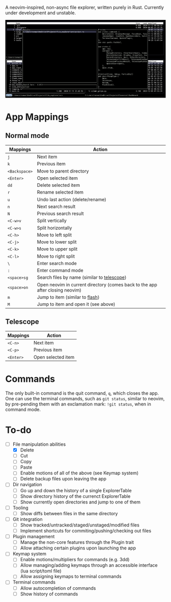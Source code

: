 A neovim-inspired, non-async file explorer, written purely in Rust.
Currently under development and unstable.

![App preview](docs/preview.png)

# App Mappings

## Normal mode

| Mappings      | Action                                                                                          |
| ------------- | ----------------------------------------------------------------------------------------------- |
| `j`           | Next item                                                                                       |
| `k`           | Previous item                                                                                   |
| `<Backspace>` | Move to parent directory                                                                        |
| `<Enter>`     | Open selected item                                                                              |
| `dd`          | Delete selected item                                                                            |
| `r`           | Rename selected item                                                                            |
| `u`           | Undo last action (delete/rename)                                                                |
| `n`           | Next search result                                                                              |
| `N`           | Previous search result                                                                          |
| `<C-w>v`      | Split vertically                                                                                |
| `<C-w>s`      | Split horizontally                                                                              |
| `<C-h>`       | Move to left split                                                                              |
| `<C-j>`       | Move to lower split                                                                             |
| `<C-k>`       | Move to upper split                                                                             |
| `<C-l>`       | Move to right split                                                                             |
| `\`           | Enter search mode                                                                               |
| `:`           | Enter command mode                                                                              |
| `<space>sg`   | Search files by name (similar to [telescope](https://github.com/nvim-telescope/telescope.nvim)) |
| `<space>on`   | Open neovim in current directory (comes back to the app after closing neovim)                   |
| `m`           | Jump to item (similar to [flash](https://github.com/folke/flash.nvim))                          |
| `M`           | Jump to item and open it (see above)                                                            |

## Telescope

| Mappings  | Action             |
| --------- | ------------------ |
| `<C-n>`   | Next item          |
| `<C-p>`   | Previous item      |
| `<Enter>` | Open selected item |

# Commands

The only built-in command is the quit command, `q`, which closes the app.
One can use the terminal commands, such as `git status`, similar to neovim, by pre-pending them with an exclamation mark: `!git status`, when in command mode.

# To-do

- [ ] File manipulation abilities
  - [x] Delete
  - [ ] Cut
  - [ ] Copy
  - [ ] Paste
  - [ ] Enable motions of all of the above (see Keymap system)
  - [ ] Delete backup files upon leaving the app
- [ ] Dir navigation
  - [ ] Go up and down the history of a single ExplorerTable
  - [ ] Show directory history of the currenct ExplorerTable
  - [ ] Show currently open directories and jump to one of them
- [ ] Tooling
  - [ ] Show diffs between files in the same directory
- [ ] Git integration
  - [ ] Show tracked/untracked/staged/unstaged/modified files
  - [ ] Implement shortcuts for commiting/pushing/checking out files
- [ ] Plugin management
  - [ ] Manage the non-core features through the Plugin trait
  - [ ] Allow attaching certain plugins upon launching the app
- [ ] Keymap system
  - [ ] Enable motions/multipliers for commands (e.g. 3dd)
  - [ ] Allow managing/adding keymaps through an accessible interface (lua script/toml file)
  - [ ] Allow assigning keymaps to terminal commands
- [ ] Terminal commands
  - [ ] Allow autocompletion of commands
  - [ ] Show history of commands
